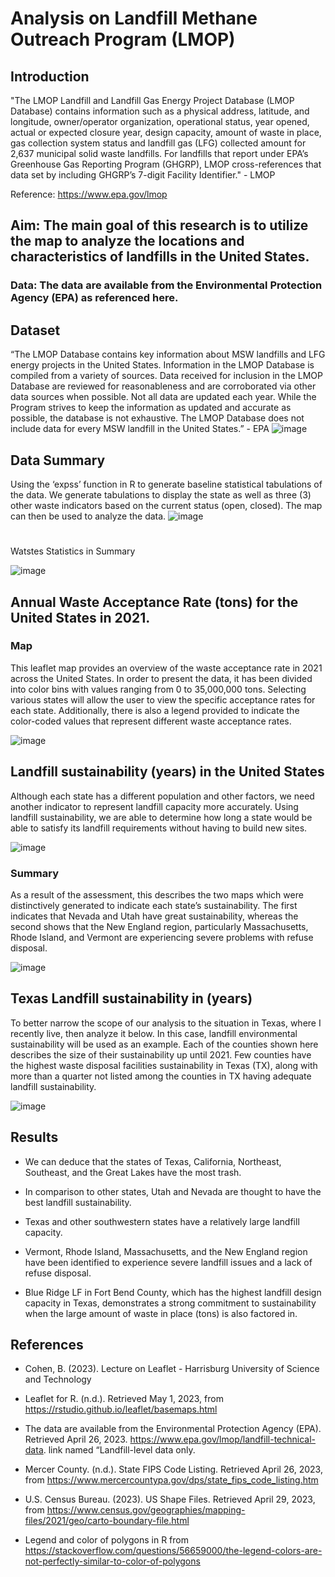# Analysis on Landfill Methane Outreach Program (LMOP) 

## Introduction
"The LMOP Landfill and Landfill Gas Energy Project Database (LMOP Database) contains information such as a physical address, latitude, and longitude, owner/operator organization, operational status, year opened, actual or expected closure year, design capacity, amount of waste in place, gas collection system status and landfill gas (LFG) collected amount for 2,637 municipal solid waste landfills. For landfills that report under EPA’s Greenhouse Gas Reporting Program (GHGRP), LMOP cross-references that data set by including GHGRP’s 7-digit Facility Identifier." - LMOP

Reference: https://www.epa.gov/lmop

## Aim: The main goal of this research is to utilize the map to analyze the locations and characteristics of landfills in the United States.

### Data: The data are available from the Environmental Protection Agency (EPA) as referenced here.

## Dataset
“The LMOP Database contains key information about MSW landfills and LFG energy projects in the United States. Information in the LMOP Database is compiled from a variety of sources. Data received for inclusion in the LMOP Database are reviewed for reasonableness and are corroborated via other data sources when possible. Not all data are updated each year. While the Program strives to keep the information as updated and accurate as possible, the database is not exhaustive. The LMOP Database does not include data for every MSW landfill in the United States.” - EPA
![image](https://github.com/simplyEmmanuel/Leaflet_Maps_in_R/assets/57048981/64ea74a9-1643-4fdc-a0a4-e3433b1af6f0)

## Data Summary
Using the ‘expss’ function in R to generate baseline statistical tabulations of the data. We generate tabulations to display the state as well as three (3) other waste indicators based on the current status (open, closed). The map can then be used to analyze the data.
![image](https://github.com/simplyEmmanuel/Leaflet_Maps_in_R/assets/57048981/10a86a02-8b3a-48f2-8a5b-870a73b1ca88)
#
Watstes Statistics in Summary

![image](https://github.com/simplyEmmanuel/Leaflet_Maps_in_R/assets/57048981/d774b468-9ba3-4bf3-880e-d43e2889e199)

## Annual Waste Acceptance Rate (tons) for the United States in 2021.

### Map 
This leaflet map provides an overview of the waste acceptance rate in 2021 across the United States. In order to present the data, it has been divided into color bins with values ranging from 0 to 35,000,000 tons. Selecting various states will allow the user to view the specific acceptance rates for each state. Additionally, there is also a legend provided to indicate the color-coded values that represent different waste acceptance rates.


![image](https://github.com/simplyEmmanuel/Leaflet_Maps_in_R/assets/57048981/0655af27-6994-4e4f-a464-45309381ac3e)

## Landfill sustainability (years) in the United States
Although each state has a different population and other factors, we need another indicator to represent landfill capacity more accurately. Using landfill sustainability, we are able to determine how long a state would be able to satisfy its landfill requirements without having to build new sites.

![image](https://github.com/simplyEmmanuel/Leaflet_Maps_in_R/assets/57048981/73681278-b7b2-4e12-9802-5b57f65dc217)

### Summary
As a result of the assessment, this describes the two maps which were distinctively generated to indicate each state’s sustainability. The first indicates that Nevada and Utah have great sustainability, whereas the second shows that the New England region, particularly Massachusetts, Rhode Island, and Vermont are experiencing severe problems with refuse disposal.

![image](https://github.com/simplyEmmanuel/Leaflet_Maps_in_R/assets/57048981/5f185829-1829-4949-9019-3645567d049e)

## Texas Landfill sustainability in (years)
To better narrow the scope of our analysis to the situation in Texas, where I recently live, then analyze it below. In this case, landfill environmental sustainability will be used as an example. Each of the counties shown here describes the size of their sustainability up until 2021. Few counties have the highest waste disposal facilities sustainability in Texas (TX), along with more than a quarter not listed among the counties in TX having adequate landfill sustainability.

![image](https://github.com/simplyEmmanuel/Leaflet_Maps_in_R/assets/57048981/1c091cf6-3998-4b48-8ec1-d6b5b5596872)

## Results
- We can deduce that the states of Texas, California, Northeast, Southeast, and the Great Lakes have the most trash.

- In comparison to other states, Utah and Nevada are thought to have the best landfill sustainability.

- Texas and other southwestern states have a relatively large landfill capacity.

- Vermont, Rhode Island, Massachusetts, and the New England region have been identified to experience severe landfill issues and a lack of refuse disposal.

- Blue Ridge LF in Fort Bend County, which has the highest landfill design capacity in Texas, demonstrates a strong commitment to sustainability when the large amount of waste in place (tons) is also factored in.

## References

- Cohen, B. (2023). Lecture on Leaflet - Harrisburg University of Science and Technology

- Leaflet for R. (n.d.). Retrieved May 1, 2023, from https://rstudio.github.io/leaflet/basemaps.html

- The data are available from the Environmental Protection Agency (EPA). Retrieved April 26, 2023. https://www.epa.gov/lmop/landfill-technical-data. link named “Landfill-level data only.

- Mercer County. (n.d.). State FIPS Code Listing. Retrieved April 26, 2023, from https://www.mercercountypa.gov/dps/state_fips_code_listing.htm

- U.S. Census Bureau. (2023). US Shape Files. Retrieved April 29, 2023, from https://www.census.gov/geographies/mapping-files/2021/geo/carto-boundary-file.html

- Legend and color of polygons in R from https://stackoverflow.com/questions/56659000/the-legend-colors-are-not-perfectly-similar-to-color-of-polygons
